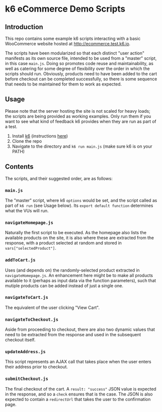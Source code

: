 # k6 eCommerce Demo Scripts

## Introduction

This repo contains some example k6 scripts interacting with a basic WooCommerce website hosted at http://ecommerce.test.k6.io.

The scripts have been modularized so that each distinct "user action" manifests as its own source file, intended to be used from a "master" script, in this case `main.js`. Doing so promotes code reuse and maintainability, as well as catering for some degree of flexibility over the order in which the scripts should run. Obviously, products need to have been added to the cart before checkout can be completed successfully, so there is some sequence that needs to be maintained for them to work as expected.

## Usage

Please note that the server hosting the site is not scaled for heavy loads; the scripts are being provided as working examples. Only run them if you want to see what kind of feedback k6 provides when they are run as part of a test.

1. Install [k6](https://k6.io) (instructions [here](https://k6.io/docs/getting-started/installation/))
2. Clone the repo
3. Navigate to the directory and `k6 run main.js` (make sure k6 is on your PATH)

## Contents

The scripts, and their suggested order, are as follows:

### `main.js`

The "master" script, where k6 `options` would be set, and the script called as part of `k6 run` (see Usage below). Its `export default function` determines what the VUs will run.

### `navigateHomepage.js`

Naturally the first script to be executed. As the homepage also lists the available products on the site, it is also where these are extracted from the response, with a product selected at random and stored in `vars["selectedProduct"]`.

### `addToCart.js`

Uses (and depends on) the randomly-selected product extracted in `navigateHomepage.js`. An enhancement here might be to make all products available to it (perhaps as input data via the function parameters), such that mutiple products can be added instead of just a single one.

### `navigateToCart.js`

The equivalent of the user clicking "View Cart".

### `navigateToCheckout.js`

Aside from proceeding to checkout, there are also two dynamic values that need to be extracted from the response and used in the subsequent checkout itself.

### `updateAddress.js`

This script represents an AJAX call that takes place when the user enters their address prior to checkout.

### `submitCheckout.js`

The final checkout of the cart. A `result: "success"` JSON value is expected in the response, and so a `check` ensures that is the case. The JSON is also expected to contain a `redirectUrl` that takes the user to the confirmation page.

